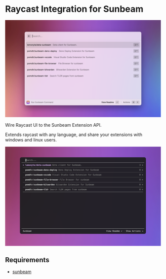 # Raycast Integration for Sunbeam

![screenshot](./metadata/sunbeam-1.png)

Wire Raycast UI to the Sunbeam Extension API.

Extends raycast with any language, and share your extensions with windows and linux users.

![screenshot](./metadata/sunbeam-2.png)

## Requirements

- [sunbeam](https://github.com/pomdtr/sunbeam)
